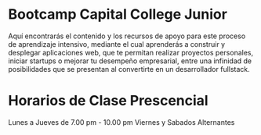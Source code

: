 # Bootcamp Capital College Junior
Aquí encontrarás el contenido y los recursos de apoyo para este proceso de aprendizaje intensivo, mediante el cual aprenderás a construir y desplegar aplicaciones web, que te permitan realizar proyectos personales, iniciar startups o mejorar tu desempeño empresarial, entre una infinidad de posibilidades que se presentan al convertirte en un desarrollador fullstack.

# Horarios de Clase Prescencial 
Lunes a Jueves de 7.00 pm - 10.00 pm
Viernes y Sabados Alternantes 
